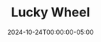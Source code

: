 ---
layout: ext_single
title: Lucky Wheel
slug: lucky-wheel
desc: Create, modify and control Lucky Wheel overlay straight from SAMMI
category: games
date: '2024-10-24T00:00:00-05:00'
permalink: extensions/games/:slug
download_url: https://christinak.itch.io/sammi-lucky-wheel
developer_name: Christina K.
developer_url: https://docs.christinak.ca/
icon_local: lucky_wheel.png
trailer: https://www.youtube.com/embed/9SVEu6LsKss
screenshots_local: lucky_wheel_ss.png, lucky_wheel_ss2.png, lucky_wheel_ss3.png, lucky_wheel_ss4.png
version: 2.0
sammi_version: 2024.1.1
platform: Any
overview: |
    **Create, modify and control your Lucky Wheel overlay in OBS straight from SAMMI! Very easy setup and use!**

    Set up your own wheel in a few easy steps! Supports multiple wheels.

    #### ​Features at a glance
    - **Create wheels** via friendly interface in Bridge or via SAMMI commands, including prepulated wheels with equal chances from an array of all possible rewards
    - **Use plain text or images** for wheel segments
    - **Show, spin and stop the wheel** and get the winning reward in SAMMI 
    - **Modify wheels** and their rewards on the fly​
    - **NEW:** Duplicate an existing wheel 
    - **NEW:** Shuffle wheel rewards 
    - **NEW:** Balance wheel reward chances
       
    
    **Control your wheel directly from SAMMI Deck**  
    You can load, spin and stop spinning the wheel with one press of a button in your SAMMI Deck or add your own chat triggers, so that your mods can control it too! 
    The winning reward's name will be automatically saved into a variable in your SAMMI. 

    [video](https://www.youtube.com/embed/PtQNkoSRJmU)[/video]

    **Customize it!**  
    You can have a simple text based wheel with randomly generated segment colors each time you load it. 

    Or... you can choose a color for each segment.

    [video](https://www.youtube.com/embed/c9--Iq0hAnI)[/video]

    And... you can use an image for each segment instead of text! There are also a few different animations available! 

    [video](https://www.youtube.com/embed/jIQOc3VaZJM)[/video]

    Give you viewers the power to increase the reward chances! Can be activated through chat or channel points redeems! 

    [video](https://www.youtube.com/embed/XfrQP3UpJzo)[/video]
setup_url: https://docs.christinak.ca/docs/extensions/lucky-wheel#setup
privacy_collect: false
---